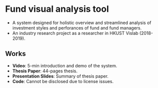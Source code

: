 # Fund visual analysis tool
- A system designed for holistic overview and streamlined analysis of investment styles and perforances of fund and fund managers. 
- An industry research project as a researcher in HKUST Vislab (2018-2019).

## Works
- **Video**: 5-min introduction and demo of the system.
- **Thesis Paper**: 44-pages thesis.
- **Presentation Slides**: Summary of thesis paper.
- **Code**: Cannot be disclosed due to license issues.
